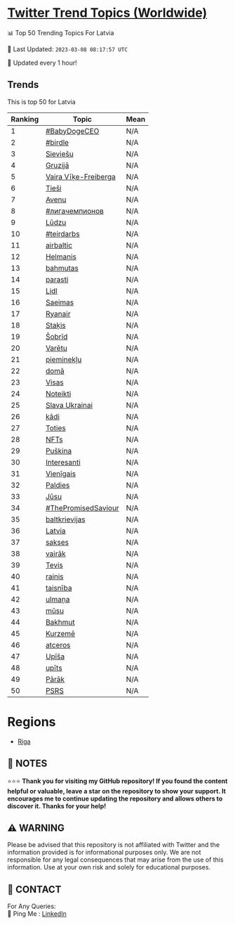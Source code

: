 [Twitter Trend Topics (Worldwide)](https://github.com/ErcinDedeoglu/Twitter-Trend-Topics)
==========


📊 Top 50 Trending Topics For Latvia

📆 Last Updated: `2023-03-08 08:17:57 UTC`

🔧 Updated every 1 hour!


## Trends

This is top 50 for Latvia

| Ranking | Topic | Mean |
| ------- | ------------ | ------------ |
| 1 | [#BabyDogeCEO](http://twitter.com/search?q=%23BabyDogeCEO) | N/A |
| 2 | [#birdle](http://twitter.com/search?q=%23birdle) | N/A |
| 3 | [Sieviešu](http://twitter.com/search?q=Sievie%c5%a1u) | N/A |
| 4 | [Gruzijā](http://twitter.com/search?q=Gruzij%c4%81) | N/A |
| 5 | [Vaira Vīķe-Freiberga](http://twitter.com/search?q=Vaira+V%c4%ab%c4%b7e-Freiberga) | N/A |
| 6 | [Tieši](http://twitter.com/search?q=Tie%c5%a1i) | N/A |
| 7 | [Avenu](http://twitter.com/search?q=Avenu) | N/A |
| 8 | [#лигачемпионов](http://twitter.com/search?q=%23%d0%bb%d0%b8%d0%b3%d0%b0%d1%87%d0%b5%d0%bc%d0%bf%d0%b8%d0%be%d0%bd%d0%be%d0%b2) | N/A |
| 9 | [Lūdzu](http://twitter.com/search?q=L%c5%abdzu) | N/A |
| 10 | [#teirdarbs](http://twitter.com/search?q=%23teirdarbs) | N/A |
| 11 | [airbaltic](http://twitter.com/search?q=airbaltic) | N/A |
| 12 | [Helmanis](http://twitter.com/search?q=Helmanis) | N/A |
| 13 | [bahmutas](http://twitter.com/search?q=bahmutas) | N/A |
| 14 | [parasti](http://twitter.com/search?q=parasti) | N/A |
| 15 | [Lidl](http://twitter.com/search?q=Lidl) | N/A |
| 16 | [Saeimas](http://twitter.com/search?q=Saeimas) | N/A |
| 17 | [Ryanair](http://twitter.com/search?q=Ryanair) | N/A |
| 18 | [Staķis](http://twitter.com/search?q=Sta%c4%b7is) | N/A |
| 19 | [Šobrīd](http://twitter.com/search?q=%c5%a0obr%c4%abd) | N/A |
| 20 | [Varētu](http://twitter.com/search?q=Var%c4%93tu) | N/A |
| 21 | [pieminekļu](http://twitter.com/search?q=pieminek%c4%bcu) | N/A |
| 22 | [domā](http://twitter.com/search?q=dom%c4%81) | N/A |
| 23 | [Visas](http://twitter.com/search?q=Visas) | N/A |
| 24 | [Noteikti](http://twitter.com/search?q=Noteikti) | N/A |
| 25 | [Slava Ukrainai](http://twitter.com/search?q=Slava+Ukrainai) | N/A |
| 26 | [kādi](http://twitter.com/search?q=k%c4%81di) | N/A |
| 27 | [Toties](http://twitter.com/search?q=Toties) | N/A |
| 28 | [NFTs](http://twitter.com/search?q=NFTs) | N/A |
| 29 | [Puškina](http://twitter.com/search?q=Pu%c5%a1kina) | N/A |
| 30 | [Interesanti](http://twitter.com/search?q=Interesanti) | N/A |
| 31 | [Vienīgais](http://twitter.com/search?q=Vien%c4%abgais) | N/A |
| 32 | [Paldies](http://twitter.com/search?q=Paldies) | N/A |
| 33 | [Jūsu](http://twitter.com/search?q=J%c5%absu) | N/A |
| 34 | [#ThePromisedSaviour](http://twitter.com/search?q=%23ThePromisedSaviour) | N/A |
| 35 | [baltkrievijas](http://twitter.com/search?q=baltkrievijas) | N/A |
| 36 | [Latvia](http://twitter.com/search?q=Latvia) | N/A |
| 37 | [sakses](http://twitter.com/search?q=sakses) | N/A |
| 38 | [vairāk](http://twitter.com/search?q=vair%c4%81k) | N/A |
| 39 | [Tevis](http://twitter.com/search?q=Tevis) | N/A |
| 40 | [rainis](http://twitter.com/search?q=rainis) | N/A |
| 41 | [taisnība](http://twitter.com/search?q=taisn%c4%abba) | N/A |
| 42 | [ulmaņa](http://twitter.com/search?q=ulma%c5%86a) | N/A |
| 43 | [mūsu](http://twitter.com/search?q=m%c5%absu) | N/A |
| 44 | [Bakhmut](http://twitter.com/search?q=Bakhmut) | N/A |
| 45 | [Kurzemē](http://twitter.com/search?q=Kurzem%c4%93) | N/A |
| 46 | [atceros](http://twitter.com/search?q=atceros) | N/A |
| 47 | [Upīša](http://twitter.com/search?q=Up%c4%ab%c5%a1a) | N/A |
| 48 | [upīts](http://twitter.com/search?q=up%c4%abts) | N/A |
| 49 | [Pārāk](http://twitter.com/search?q=P%c4%81r%c4%81k) | N/A |
| 50 | [PSRS](http://twitter.com/search?q=PSRS) | N/A |



# Regions

* [Riga](</Latvia/Riga.md>)



## 📝 NOTES

⭐⭐⭐ **Thank you for visiting my GitHub repository! If you found the content helpful or valuable, leave a star on the repository to show your support. It encourages me to continue updating the repository and allows others to discover it. Thanks for your help!**


## ⚠️ WARNING

Please be advised that this repository is not affiliated with Twitter and the information provided is for informational purposes only. We are not responsible for any legal consequences that may arise from the use of this information. Use at your own risk and solely for educational purposes.


## 📨 CONTACT

 For Any Queries:  
            🏓 Ping Me : [LinkedIn](https://www.linkedin.com/in/ercindedeoglu/)
